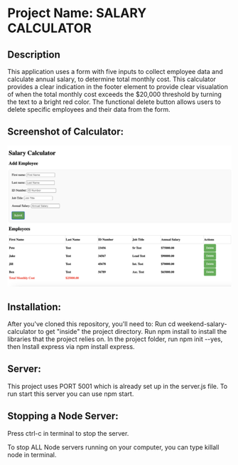 # Project Name: SALARY CALCULATOR


## Description

This application uses a form with five inputs to collect employee data and calculate annual salary, to determine total monthly cost. This calculator provides a clear indication in the footer element to provide clear visualation of when the total monthly cost exceeds the $20,000 threshold by turning the text to a bright red color. The functional delete button allows users to delete specific employees and their data from the form.

## Screenshot of Calculator:
![Calculator](image.png)

## Installation:
After you've cloned this repository, you'll need to:
Run cd weekend-salary-calculator to get "inside" the project directory.
Run npm install to install the libraries that the project relies on.
In the project folder, run npm init --yes, then Install express via npm install express.

## Server:
This project uses PORT 5001 which is already set up in the server.js file. To run start this server you can use npm start.

## Stopping a Node Server:
Press ctrl-c in terminal to stop the server.

To stop ALL Node servers running on your computer, you can type killall node in terminal.
